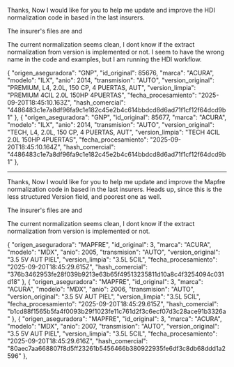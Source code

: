 Thanks, Now I would like for you to help me update and improve the HDI normalization code in based in the last insurers.

The insurer's files are and

The current normalization seems clean, I dont know if the extract normalization from version is implemented or not. I seem to have the wrong name in the code and examples, but I am running the HDI workflow.

{
"origen_aseguradora": "GNP",
"id_original": 85676,
"marca": "ACURA",
"modelo": "ILX",
"anio": 2014,
"transmision": "AUTO",
"version_original": "PREMIUM, L4, 2.0L, 150 CP, 4 PUERTAS, AUT",
"version_limpia": "PREMIUM 4CIL 2.0L 150HP 4PUERTAS",
"fecha_procesamiento": "2025-09-20T18:45:10.163Z",
"hash_comercial": "4486483c1e7a8df96fa9c1e182c45e2b4c614bbdcd8d6ad71f1cf12f64dcd9b1"
},
{
"origen_aseguradora": "GNP",
"id_original": 85677,
"marca": "ACURA",
"modelo": "ILX",
"anio": 2014,
"transmision": "AUTO",
"version_original": "TECH, L4, 2.0L, 150 CP, 4 PUERTAS, AUT",
"version_limpia": "TECH 4CIL 2.0L 150HP 4PUERTAS",
"fecha_procesamiento": "2025-09-20T18:45:10.164Z",
"hash_comercial": "4486483c1e7a8df96fa9c1e182c45e2b4c614bbdcd8d6ad71f1cf12f64dcd9b1"
},

---

Thanks, Now I would like for you to help me update and improve the Mapfre normalization code in based in the last insurers. Heads up, since this is the less structured Version field, and poorest one as well.

The insurer's files are and

The current normalization seems clean, I dont know if the extract normalization from version is implemented or not.

{
"origen_aseguradora": "MAPFRE",
"id_original": 3,
"marca": "ACURA",
"modelo": "MDX",
"anio": 2005,
"transmision": "AUTO",
"version_original": "3.5 5V AUT PIEL",
"version_limpia": "3.5L 5CIL",
"fecha_procesamiento": "2025-09-20T18:45:29.615Z",
"hash_comercial": "376b3462953fe28f039b9213e63b65f49513235811d10a8c4f3254094c031d18"
},
{
"origen_aseguradora": "MAPFRE",
"id_original": 3,
"marca": "ACURA",
"modelo": "MDX",
"anio": 2006,
"transmision": "AUTO",
"version_original": "3.5 5V AUT PIEL",
"version_limpia": "3.5L 5CIL",
"fecha_procesamiento": "2025-09-20T18:45:29.615Z",
"hash_comercial": "b1cd88f1565b5fa4f0093b29f1023fe11c761d2f3c6ecf07d3c28ace91b3326a"
},
{
"origen_aseguradora": "MAPFRE",
"id_original": 3,
"marca": "ACURA",
"modelo": "MDX",
"anio": 2007,
"transmision": "AUTO",
"version_original": "3.5 5V AUT PIEL",
"version_limpia": "3.5L 5CIL",
"fecha_procesamiento": "2025-09-20T18:45:29.616Z",
"hash_comercial": "80aec7aa668807f8d5ff23261b5456466b380922935fe6df3c8db68ddd1a2596"
},
